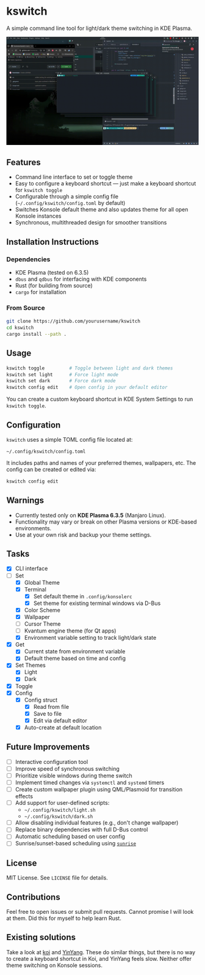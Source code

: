 # kswitch

A simple command line tool for light/dark theme switching in KDE Plasma.

![transition.gif](transition.gif)

## Features

- Command line interface to set or toggle theme
- Easy to configure a keyboard shortcut — just make a keyboard shortcut for `kswitch toggle`
- Configurable through a simple config file (`~/.config/kswitch/config.toml` by default)
- Switches Konsole default theme and also updates theme for all open Konsole instances
- Synchronous, multithreaded design for smoother transitions

## Installation Instructions

### Dependencies

- KDE Plasma (tested on 6.3.5)
- `dbus` and `qdbus` for interfacing with KDE components
- Rust (for building from source)
- `cargo` for installation

### From Source

```sh
git clone https://github.com/yourusername/kswitch
cd kswitch
cargo install --path .
```

## Usage

```sh
kswitch toggle         # Toggle between light and dark themes
kswitch set light      # Force light mode
kswitch set dark       # Force dark mode
kswitch config edit    # Open config in your default editor
```

You can create a custom keyboard shortcut in KDE System Settings to run `kswitch toggle`.

## Configuration

`kswitch` uses a simple TOML config file located at:

```
~/.config/kswitch/config.toml
```

It includes paths and names of your preferred themes, wallpapers, etc. The config can be created or edited via:

```sh
kswitch config edit
```

## Warnings

- Currently tested only on **KDE Plasma 6.3.5** (Manjaro Linux).
- Functionality may vary or break on other Plasma versions or KDE-based environments.
- Use at your own risk and backup your theme settings.

## Tasks

- [x] CLI interface
- [ ] Set
    - [x] Global Theme
    - [x] Terminal
        - [x] Set default theme in `.config/konsolerc`
        - [x] Set theme for existing terminal windows via D-Bus
    - [x] Color Scheme
    - [x] Wallpaper
    - [ ] Cursor Theme
    - [ ] Kvantum engine theme (for Qt apps)
    - [x] Environment variable setting to track light/dark state
- [x] Get
    - [x] Current state from environment variable
    - [x] Default theme based on time and config
- [x] Set Themes
    - [x] Light
    - [x] Dark
- [x] Toggle
- [x] Config
    - [x] Config struct
        - [x] Read from file
        - [x] Save to file
        - [x] Edit via default editor
    - [x] Auto-create at default location

## Future Improvements

- [ ] Interactive configuration tool
- [ ] Improve speed of synchronous switching
- [ ] Prioritize visible windows during theme switch
- [ ] Implement timed changes via `systemctl` and `systemd` timers
- [ ] Create custom wallpaper plugin using QML/Plasmoid for transition effects
- [ ] Add support for user-defined scripts:
    - `~/.config/kswitch/light.sh`
    - `~/.config/kswitch/dark.sh`
- [ ] Allow disabling individual features (e.g., don't change wallpaper)
- [ ] Replace binary dependencies with full D-Bus control
- [ ] Automatic scheduling based on user config
- [ ] Sunrise/sunset-based scheduling using [`sunrise`](https://crates.io/crates/sunrise)

## License

MIT License. See `LICENSE` file for details.

## Contributions

Feel free to open issues or submit pull requests. Cannot promise I will look at them. Did this for myself to help learn Rust.

## Existing solutions

Take a look at [koi](https://github.com/baduhai/Koi) and [YinYang](https://github.com/oskarsh/Yin-Yang). These do similar things, but there is no way to create a keyboard shortcut in Koi, and YinYang feels slow. Neither offer theme switching on Konsole sessions.
